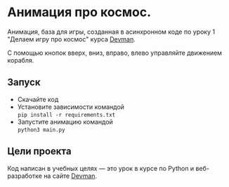 # Анимация про космос.

Анимация, база для игры, созданная в асинхронном коде по уроку 1 "Делаем игру про космос" курса [Devman](https://dvmn.org).

С помощью кнопок вверх, вниз, вправо, влево управляйте движением корабля.

## Запуск

- Скачайте код
- Установите зависимости командой  
```pip install -r requirements.txt```
- Запустите анимацию командой  
```python3 main.py```

## Цели проекта

Код написан в учебных целях — это урок в курсе по Python и веб-разработке на сайте [Devman](https://dvmn.org).